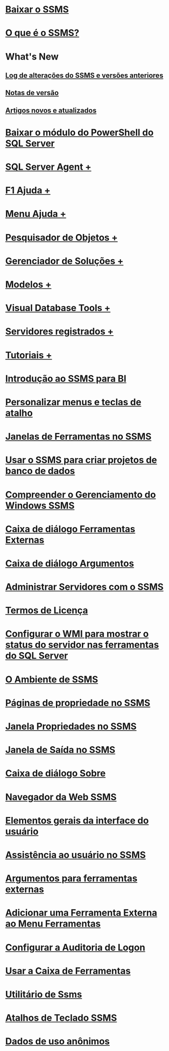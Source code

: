 # [Baixar o SSMS](download-sql-server-management-studio-ssms.md)
# [O que é o SSMS?](sql-server-management-studio-ssms.md)

# What's New
## [Log de alterações do SSMS e versões anteriores](sql-server-management-studio-changelog-ssms.md)
## [Notas de versão](download-sql-server-management-studio-ssms.md#release-notes)
## [Artigos novos e atualizados](new-updated-ssms.md)

# [Baixar o módulo do PowerShell do SQL Server](download-sql-server-ps-module.md)

# [SQL Server Agent +](../ssms/agent/sql-server-agent.md)
# [F1 Ajuda +](../ssms/f1-help/f1-help-for-server-connections-sql-server-management-studio.md)
# [Menu Ajuda +](../ssms/menu-help/sql-server-management-studio-menu-help.md)
# [Pesquisador de Objetos +](../ssms/object/object-explorer.md)
# [Gerenciador de Soluções +](../ssms/solution/solution-explorer.md)
# [Modelos +](../ssms/template/template-explorer.md)
# [Visual Database Tools +](../ssms/visual-db-tools/visual-database-tools.md)
# [Servidores registrados +](../ssms/register-servers/register-servers.md)
# [Tutoriais +](../ssms/tutorials/tutorial-sql-server-management-studio.md)

# [Introdução ao SSMS para BI](introduction-to-sql-server-management-studio-for-business-intelligence.md)
# [Personalizar menus e teclas de atalho](customize-menus-and-shortcut-keys.md)
# [Janelas de Ferramentas no SSMS](tool-windows-in-sql-server-management-studio.md)
# [Usar o SSMS para criar projetos de banco de dados](build-database-projects-by-using-sql-server-management-studio.md)
# [Compreender o Gerenciamento do Windows SSMS](understand-sql-server-management-studio-windows-management.md)
# [Caixa de diálogo Ferramentas Externas](external-tools-dialog-box.md)

# [Caixa de diálogo Argumentos](arguments-dialog-box.md)
# [Administrar Servidores com o SSMS](administer-servers-with-sql-server-management-studio.md)
# [Termos de Licença](sql-server-management-studio-license-terms.md)
# [Configurar o WMI para mostrar o status do servidor nas ferramentas do SQL Server](configure-wmi-to-show-server-status-in-sql-server-tools.md)
# [O Ambiente de SSMS](the-sql-server-management-studio-environment.md)
# [Páginas de propriedade no SSMS](property-pages-in-sql-server-management-studio.md)
# [Janela Propriedades no SSMS](properties-window-management-studio.md)
# [Janela de Saída no SSMS](output-window.md)

# [Caixa de diálogo Sobre](about-dialog-box.md)
# [Navegador da Web SSMS](sql-server-management-studio-web-browser.md)
# [Elementos gerais da interface do usuário](general-user-interface-elements.md)

# [Assistência ao usuário no SSMS](user-assistance-in-sql-server-management-studio.md)
# [Argumentos para ferramentas externas](use-of-sql-server-features-and-capabilities-wwi-oltp.md)
# [Adicionar uma Ferramenta Externa ao Menu Ferramentas](add-an-external-tool-to-the-tools-menu-sql-server-management-studio.md)
# [Configurar a Auditoria de Logon](configure-login-auditing-sql-server-management-studio.md)
# [Usar a Caixa de Ferramentas](use-the-toolbox.md)

# [Utilitário de Ssms](ssms-utility.md)  
# [Atalhos de Teclado SSMS](sql-server-management-studio-keyboard-shortcuts.md)  
# [Dados de uso anônimos](sql-server-management-studio-telemetry-ssms.md)
